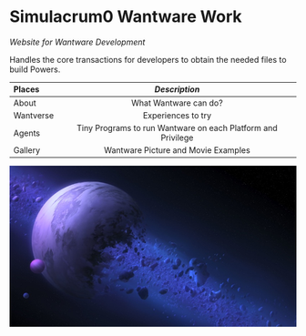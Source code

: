 # Simulacrum0 Wantware Work
*Website for Wantware Development*

Handles the core transactions for developers to obtain the needed files to build Powers.


| **Places** | *Description* |
|:--------|:-------:|
| About   | What Wantware can do? |
| Wantverse | Experiences to try |
| Agents  | Tiny Programs to run Wantware on each Platform and Privilege |
| Gallery | Wantware Picture and Movie Examples |

![Background](SuCho02__JaPo/KuBz.jpg)
